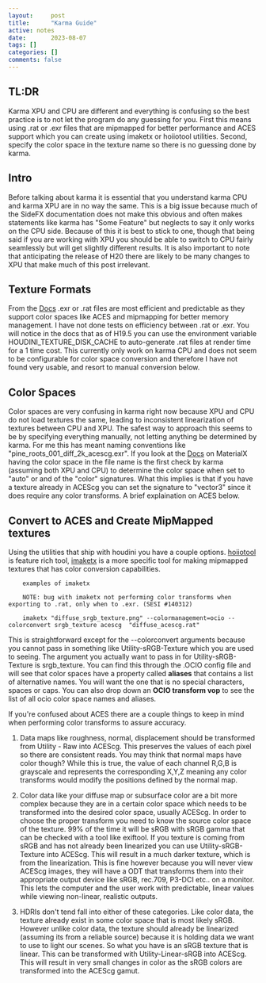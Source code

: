 ```yaml
---
layout:     post
title:      "Karma Guide"
active: notes
date:       2023-08-07
tags: []
categories: []
comments: false
---
```


## TL:DR

Karma XPU and CPU are different and everything is confusing so the best practice is to not let the program do any guessing for you. First this means using .rat or .exr files that are mipmapped for better performance and ACES support which you can create using imaketx or hoiiotool utilities. Second, specify the color space in the texture name so there is no guessing done by karma.  

## Intro 

Before talking about karma it is essential that you understand karma CPU and karma XPU are in no way the same. This is a big issue because much of the SideFX documentation does not make this obvious and often makes statements like karma has "Some Feature" but neglects to say it only works on the CPU side. Because of this it is best to stick to one, though that being said if you are working with XPU you should be able to switch to CPU fairly seamlessly but will get slightly different results. It is also important to note that anticipating the release of H20 there are likely to be many changes to XPU that make much of this post irrelevant.

## Texture Formats

From the [Docs](https://www.sidefx.com/docs/houdini/solaris/kug/materials.html#maps) .exr or .rat files are most efficient and predictable as they support color spaces like ACES and mipmapping for better memory management. I have not done tests on efficiency between .rat or .exr. You will notice in the docs that as of H19.5 you can use the environment variable HOUDINI_TEXTURE_DISK_CACHE to auto-generate .rat files at render time for a 1 time cost. This currently only work on karma CPU and does not seem to be configurable for color space conversion and therefore I have not found very usable, and resort to manual conversion below. 

## Color Spaces

Color spaces are very confusing in karma right now because XPU and CPU do not load textures the same, leading to inconsistent linearization of textures between CPU and XPU. The safest way to approach this seems to be by specifying everything manually, not letting anything be determined by karma. For me this has meant naming conventions like "pine_roots_001_diff_2k_acescg.exr". If you look at the [Docs](https://www.sidefx.com/docs/houdini/solaris/kug/materials.html#maps) on MaterialX having the color space in the file name is the first check by karma (assuming both XPU and CPU) to determine the color space when set to "auto" or and of the "color" signatures. What this implies is that if you have a texture already in ACEScg you can set the signature to "vector3" since it does require any color transforms. A brief explaination on ACES below. 

## Convert to ACES and Create MipMapped textures

Using the utilities that ship with houdini you have a couple options. [hoiiotool](https://www.sidefx.com/docs/houdini/ref/utils/hoiiotool.html) is feature rich tool, [imaketx](https://www.sidefx.com/docs/houdini/ref/utils/imaketx.html) is a more specific tool for making mipmapped textures that has color conversion capabilities. 

        examples of imaketx

        NOTE: bug with imaketx not performing color transforms when exporting to .rat, only when to .exr. (SESI #140312)

        imaketx "diffuse_srgb_texture.png" --colormanagement=ocio --colorconvert srgb_texture acescg  "diffuse_acescg.rat" 

This is straightforward except for the --colorconvert arguments because you cannot pass in something like Utility-sRGB-Texture which you are used to seeing. The argument you actually want to pass in for Utility-sRGB-Texture is srgb_texture. You can find this through the .OCIO config file and will see that color spaces have a property called **aliases** that contains a list of alternative names. You will want the one that is no special characters, spaces or caps. You can also drop down an **OCIO transform vop** to see the list of all ocio color space names and aliases.

If you're confused about ACES there are a couple things to keep in mind when performing color transforms to assure accuracy.

  1. Data maps like roughness, normal, displacement should be transformed from Utility - Raw into ACEScg. This preserves the values of each pixel so there are consistent reads. You may think that normal maps have color though? While this is true, the value of each channel R,G,B is grayscale and represents the corresponding X,Y,Z meaning any color transforms would modify the positions defined by the normal map. 

  2. Color data like your diffuse map or subsurface color are a bit more complex because they are in a certain color space which needs to be transformed into the desired color space, usually ACEScg. In order to choose the proper transform you need to know the source color space of the texture. 99% of the time it will be sRGB with sRGB gamma that can be checked with a tool like exiftool. If you texture is coming from sRGB and has not already been linearized you can use Utility-sRGB-Texture into ACEScg. This will result in a much darker texture, which is from the linearization. This is fine however because you will never view ACEScg images, they will have a ODT that transforms them into their appropriate output device like sRGB, rec.709, P3-DCI etc.. on a monitor. This lets the computer and the user work with predictable, linear values while viewing non-linear, realistic outputs.

  3. HDRIs don't tend fall into either of these categories. Like color data, the texture already exist in some color space that is most likely sRGB. However unlike color data, the texture should already be linearized (assuming its from a reliable source) because it is holding data we want to use to light our scenes. So what you have is an sRGB texture that is linear. This can be transformed with Utility-Linear-sRGB into ACEScg. This will result in very small changes in color as the sRGB colors are transformed into the ACEScg gamut. 



